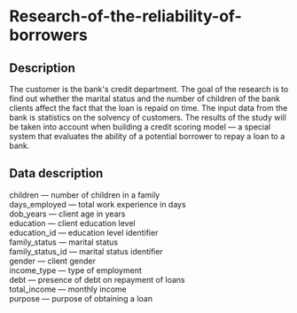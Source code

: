 # Research-of-the-reliability-of-borrowers
## Description
The customer is the bank's credit department. The goal of the research is to find out whether the marital status and the number of children of the bank clients affect the fact that the loan is repaid on time. The input data from the bank is statistics on the solvency of customers.
The results of the study will be taken into account when building a credit scoring model — a special system that evaluates the ability of a potential borrower to repay a loan to a bank.
## Data description
children — number of children in a family <br>
days_employed — total work experience in days <br>
dob_years — client age in years <br>
education — client education level <br>
education_id — education level identifier <br>
family_status — marital status <br>
family_status_id — marital status identifier <br>
gender — client gender <br>
income_type — type of employment <br>
debt — presence of debt on repayment of loans <br>
total_income — monthly income <br>
purpose — purpose of obtaining a loan <br>

